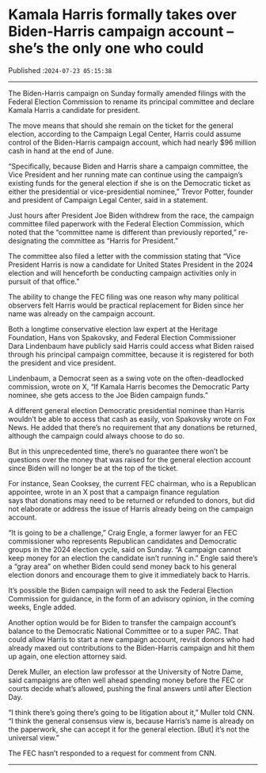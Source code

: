 # Kamala Harris formally takes over Biden-Harris campaign account – she’s the only one who could

Published :`2024-07-23 05:15:38`

---

The Biden-Harris campaign on Sunday formally amended filings with the Federal Election Commission to rename its principal committee and declare Kamala Harris a candidate for president.

The move means that should she remain on the ticket for the general election, according to the Campaign Legal Center, Harris could assume control of the Biden-Harris campaign account, which had nearly $96 million cash in hand at the end of June.

“Specifically, because Biden and Harris share a campaign committee, the Vice President and her running mate can continue using the campaign’s existing funds for the general election if she is on the Democratic ticket as either the presidential or vice-presidential nominee,” Trevor Potter, founder and president of Campaign Legal Center, said in a statement.

Just hours after President Joe Biden withdrew from the race, the campaign committee filed paperwork with the Federal Election Commission, which noted that the “committee name is different than previously reported,” re-designating the committee as “Harris for President.”

The committee also filed a letter with the commission stating that “Vice President Harris is now a candidate for United States President in the 2024 election and will henceforth be conducting campaign activities only in pursuit of that office.”

The ability to change the FEC filing was one reason why many political observers felt Harris would be practical replacement for Biden since her name was already on the campaign account.

Both a longtime conservative election law expert at the Heritage Foundation, Hans von Spakovsky, and Federal Election Commissioner Dara Lindenbaum have publicly said Harris could access what Biden raised through his principal campaign committee, because it is registered for both the president and vice president.

Lindenbaum, a Democrat seen as a swing vote on the often-deadlocked commission, wrote on X, “If Kamala Harris becomes the Democratic Party nominee, she gets access to the Joe Biden campaign funds.”

A different general election Democratic presidential nominee than Harris wouldn’t be able to access that cash as easily, von Spakovsky wrote on Fox News. He added that there’s no requirement that any donations be returned, although the campaign could always choose to do so.

But in this unprecedented time, there’s no guarantee there won’t be questions over the money that was raised for the general election account since Biden will no longer be at the top of the ticket.

For instance, Sean Cooksey, the current FEC chairman, who is a Republican appointee, wrote in an X post that a campaign finance regulation says that donations may need to be returned or refunded to donors, but did not elaborate or address the issue of Harris already being on the campaign account.

“It is going to be a challenge,” Craig Engle, a former lawyer for an FEC commissioner who represents Republican candidates and Democratic groups in the 2024 election cycle, said on Sunday. “A campaign cannot keep money for an election the candidate isn’t running in.” Engle said there’s a “gray area” on whether Biden could send money back to his general election donors and encourage them to give it immediately back to Harris.

It’s possible the Biden campaign will need to ask the Federal Election Commission for guidance, in the form of an advisory opinion, in the coming weeks, Engle added.

Another option would be for Biden to transfer the campaign account’s balance to the Democratic National Committee or to a super PAC. That could allow Harris to start a new campaign account, revisit donors who had already maxed out contributions to the Biden-Harris campaign and hit them up again, one election attorney said.

Derek Muller, an election law professor at the University of Notre Dame, said campaigns are often well ahead spending money before the FEC or courts decide what’s allowed, pushing the final answers until after Election Day.

“I think there’s going there’s going to be litigation about it,” Muller told CNN. “I think the general consensus view is, because Harris’s name is already on the paperwork, she can accept it for the general election. [But] it’s not the universal view.”

The FEC hasn’t responded to a request for comment from CNN.

---

